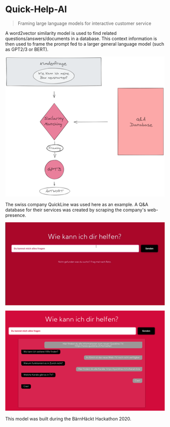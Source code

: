# Quick-Help-AI

> Framing large language models for interactive customer service

A word2vector similarity model is used to find related questions/answers/documents in a database. This context information is then used to frame the prompt fed to a larger general language model (such as GPT2/3 or BERT).

![Inner Workings](./misc/schema.png)

The swiss company QuickLine was used here as an example. A Q&A database for their services was created by scraping the company's web-presence. 

![User Example](./misc/user_example.gif)

![User Example](./misc/user_example.png)


This model was built during the BärnHäckt Hackathon 2020.
